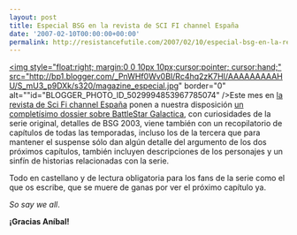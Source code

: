 ```yaml
---
layout: post
title: Especial BSG en la revista de SCI FI channel España
date: '2007-02-10T00:00:00+00:00'
permalink: http://resistancefutile.com/2007/02/10/especial-bsg-en-la-revista-de-sci-fi-channel-espana/
---
```

<a href="http://www.scifi.es/magazine/pdf/scifi_galactica.pdf.zip"><img style="float:right; margin:0 0 10px 10px;cursor:pointer; cursor:hand;" src="http://bp1.blogger.com/_PnWHf0Wv0BI/Rc4hq2zK7HI/AAAAAAAAAHU/S_mU3_p9DXk/s320/magazine_especial.jpg" border="0" alt=""id="BLOGGER_PHOTO_ID_5029994853967785074" /></a>Este mes en <a href="http://www.scifi.es/magazine/index.php">la revista de Sci Fi channel España</a> ponen a nuestra disposición <a href="http://www.scifi.es/magazine/pdf/scifi_galactica.pdf.zip">un completísimo dossier sobre BattleStar Galactica</a>, con curiosidades de la serie original, detalles de BSG 2003, viene también con un recopilatorio de capítulos de todas las temporadas, incluso los de la tercera que para mantener el suspense sólo dan algún detalle del argumento de los dos próximos capítulos, también incluyen descripciones de los personajes y un sinfín de historias relacionadas con la serie. 

Todo en castellano y de lectura obligatoria para los fans de la serie como el que os escribe, que se muere de ganas por ver el próximo capítulo ya. 

<span style="font-style:italic;">So say we all</span>.

<span style="font-weight:bold;">¡Gracias Aníbal!</span>
